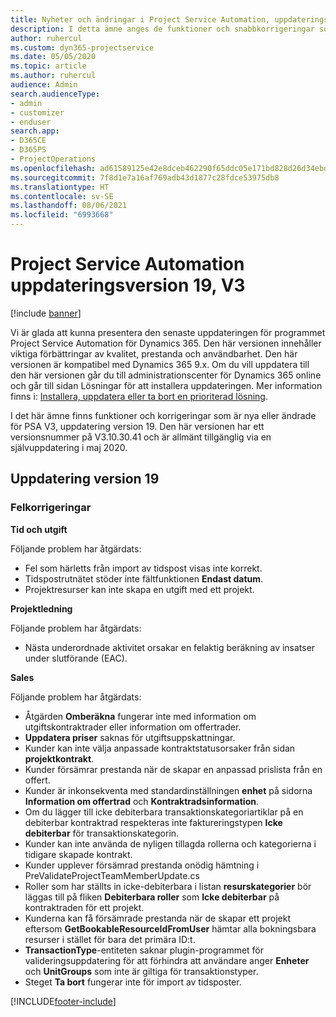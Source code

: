```yaml
---
title: Nyheter och ändringar i Project Service Automation, uppdateringsversion 19, V3
description: I detta ämne anges de funktioner och snabbkorrigeringar som finns tillgängliga i Project Service Automation, uppdateringsversion 19, V3.
author: ruhercul
ms.custom: dyn365-projectservice
ms.date: 05/05/2020
ms.topic: article
ms.author: ruhercul
audience: Admin
search.audienceType:
- admin
- customizer
- enduser
search.app:
- D365CE
- D365PS
- ProjectOperations
ms.openlocfilehash: ad61589125e42e8dceb462290f65ddc05e171bd828d26d34ebd548ca285e9aa4
ms.sourcegitcommit: 7f8d1e7a16af769adb43d1877c28fdce53975db8
ms.translationtype: HT
ms.contentlocale: sv-SE
ms.lasthandoff: 08/06/2021
ms.locfileid: "6993668"
---
```

# <a name="project-service-automation-update-release-19-v3"></a>Project Service Automation uppdateringsversion 19, V3

[!include [banner](../includes/psa-now-project-operations.md)]

Vi är glada att kunna presentera den senaste uppdateringen för programmet Project Service Automation för Dynamics 365. Den här versionen innehåller viktiga förbättringar av kvalitet, prestanda och användbarhet. Den här versionen är kompatibel med Dynamics 365 9.x. Om du vill uppdatera till den här versionen går du till administrationscenter för Dynamics 365 online och går till sidan Lösningar för att installera uppdateringen. Mer information finns i: [Installera, uppdatera eller ta bort en prioriterad lösning](/power-platform/admin/install-remove-preferred-solution).

I det här ämne finns funktioner och korrigeringar som är nya eller ändrade för PSA V3, uppdatering version 19. Den här versionen har ett versionsnummer på V3.10.30.41 och är allmänt tillgänglig via en självuppdatering i maj 2020.

## <a name="update-release-19"></a>Uppdatering version 19

### <a name="bug-fixes"></a>Felkorrigeringar

**Tid och utgift**

Följande problem har åtgärdats: 

- Fel som härletts från import av tidspost visas inte korrekt.
- Tidspostrutnätet stöder inte fältfunktionen **Endast datum**.
- Projektresurser kan inte skapa en utgift med ett projekt.

**Projektledning**

Följande problem har åtgärdats: 

-  Nästa underordnade aktivitet orsakar en felaktig beräkning av insatser under slutförande (EAC).

**Sales**

Följande problem har åtgärdats: 

- Åtgärden **Omberäkna** fungerar inte med information om utgiftskontraktrader eller information om offertrader.
- **Uppdatera priser** saknas för utgiftsuppskattningar.
-  Kunder kan inte välja anpassade kontraktstatusorsaker från sidan **projektkontrakt**.
- Kunder försämrar prestanda när de skapar en anpassad prislista från en offert.
- Kunder är inkonsekventa med standardinställningen **enhet** på sidorna **Information om offertrad** och **Kontraktradsinformation**.
- Om du lägger till icke debiterbara transaktionskategoriartiklar på en debiterbar kontraktrad respekteras inte faktureringstypen **Icke debiterbar** för transaktionskategorin.
- Kunder kan inte använda de nyligen tillagda rollerna och kategorierna i tidigare skapade kontrakt.
- Kunder upplever försämrad prestanda onödig hämtning i PreValidateProjectTeamMemberUpdate.cs
- Roller som har ställts in icke-debiterbara i listan **resurskategorier** bör läggas till på fliken **Debiterbara roller** som **Icke debiterbar** på kontraktraden för ett projekt.
- Kunderna kan få försämrade prestanda när de skapar ett projekt eftersom **GetBookableResourceIdFromUser** hämtar alla bokningsbara resurser i stället för bara det primära ID:t.
- **TransactionType**-entiteten saknar plugin-programmet för valideringsuppdatering för att förhindra att användare anger **Enheter** och **UnitGroups** som inte är giltiga för transaktionstyper.
- Steget **Ta bort** fungerar inte för import av tidsposter.


[!INCLUDE[footer-include](../includes/footer-banner.md)]